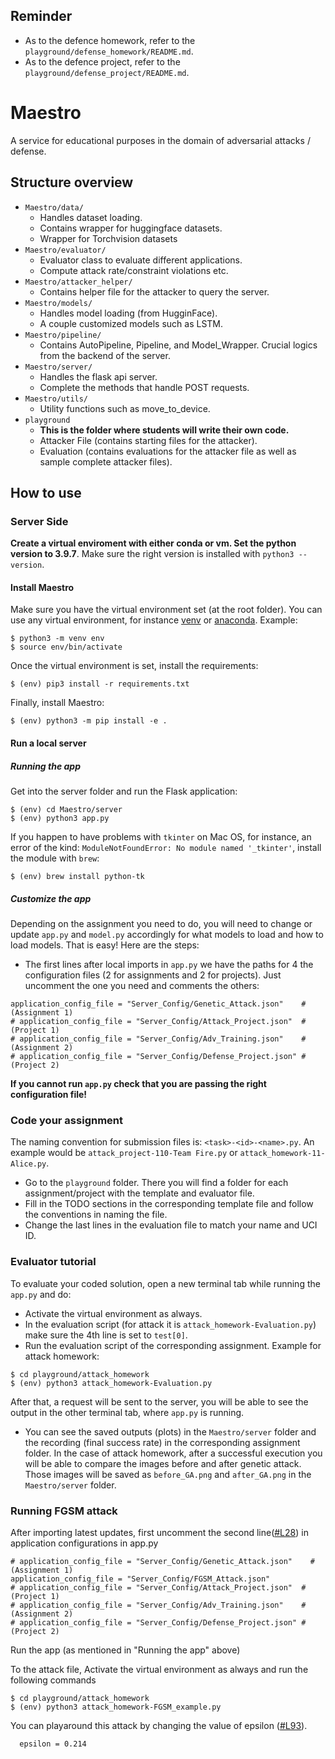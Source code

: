 ## Reminder

- As to the defence homework, refer to the `playground/defense_homework/README.md`.
- As to the defence project, refer to the `playground/defense_project/README.md`.


# Maestro

A service for educational purposes in the domain of adversarial attacks / defense.

## Structure overview

-   `Maestro/data/`
	-   Handles dataset loading.
	-   Contains wrapper for huggingface datasets.
	-   Wrapper for Torchvision datasets
-   `Maestro/evaluator/`
	-   Evaluator class to evaluate different applications.
	-   Compute attack rate/constraint violations etc.
-   `Maestro/attacker_helper/`
	-   Contains helper file for the attacker to query the server.
-   `Maestro/models/`
	-   Handles model loading (from HugginFace).
	-   A couple customized models such as LSTM.
-   `Maestro/pipeline/`
	-   Contains AutoPipeline, Pipeline, and Model_Wrapper. Crucial logics from the backend of the server.
-   `Maestro/server/`
	-   Handles the flask api server.
	-   Complete the methods that handle POST requests.
-   `Maestro/utils/`
	- Utility functions such as move_to_device.
-   `playground`
	-   **This is the folder where students will write their own code.**
	-   Attacker File (contains starting files for the attacker).
	-   Evaluation (contains evaluations for the attacker file as well as sample complete attacker files).

## How to use
### Server Side
**Create a virtual enviroment with either conda or vm. Set the python version to 3.9.7**. Make sure the right version is installed with `python3 --version`.

#### Install Maestro
Make sure you have the virtual environment set (at the root folder). You can use any virtual environment, for instance [venv](https://docs.python.org/3/tutorial/venv.html) or [anaconda](https://docs.anaconda.com/anaconda/install/index.html). Example:
```
$ python3 -m venv env
$ source env/bin/activate
```
Once the virtual environment is set, install the requirements:
```
$ (env) pip3 install -r requirements.txt
```
Finally, install Maestro:
```
$ (env) python3 -m pip install -e .
```

#### Run a local server
##### Running the app
Get into the server folder and run the Flask application:
```
$ (env) cd Maestro/server
$ (env) python3 app.py
```
If you happen to have problems with `tkinter` on Mac OS, for instance, an error of the kind: `ModuleNotFoundError: No module named '_tkinter'`, install the module with `brew`:
```
$ (env) brew install python-tk
```

##### Customize the app
Depending on the assignment you need to do, you will need to change or update `app.py` and `model.py` accordingly for what models to load and how to load models. That is easy! Here are the steps:

- The first lines after local imports in `app.py` we have the paths for 4 the configuration files (2 for assignments and 2 for projects). Just uncomment the one you need and comments the others:
```
application_config_file = "Server_Config/Genetic_Attack.json"    # (Assignment 1)
# application_config_file = "Server_Config/Attack_Project.json"  # (Project 1)
# application_config_file = "Server_Config/Adv_Training.json"    # (Assignment 2)
# application_config_file = "Server_Config/Defense_Project.json" # (Project 2)
```
**If you cannot run `app.py` check that you are passing the right configuration file!**

### Code your assignment
The naming convention for submission files is: `<task>-<id>-<name>.py`. An example would be `attack_project-110-Team Fire.py` or `attack_homework-11-Alice.py`.
- Go to the `playground` folder. There you will find a folder for each assignment/project with the template and evaluator file.
- Fill in the TODO sections in the corresponding template file and follow the conventions in naming the file.
- Change the last lines in the evaluation file to match your name and UCI ID.

### Evaluator tutorial
To evaluate your coded solution, open a new terminal tab while running the `app.py` and do:
- Activate the virtual environment as always.
- In the evaluation script (for attack it is `attack_homework-Evaluation.py`) make sure the 4th line is set to `test[0]`.
- Run the evaluation script of the corresponding assignment. Example for attack homework:
```
$ cd playground/attack_homework
$ (env) python3 attack_homework-Evaluation.py
```
After that, a request will be sent to the server, you will be able to see the output in the other terminal tab, where `app.py` is running.
- You can see the saved outputs (plots) in the `Maestro/server` folder and the recording (final success rate) in the corresponding assignment folder. In the case of attack homework, after a successful execution you will be able to compare the images before and after genetic attack. Those images will be saved as `before_GA.png` and `after_GA.png` in the `Maestro/server` folder.

### Running FGSM attack
After importing latest updates, first uncomment the second line([#L28](https://github.com/ucinlp/maestro-class/blob/main/Maestro/server/app.py#L28)) in application configurations in app.py
```
# application_config_file = "Server_Config/Genetic_Attack.json"    # (Assignment 1)
application_config_file = "Server_Config/FGSM_Attack.json"
# application_config_file = "Server_Config/Attack_Project.json"  # (Project 1)
# application_config_file = "Server_Config/Adv_Training.json"    # (Assignment 2)
# application_config_file = "Server_Config/Defense_Project.json" # (Project 2)
```
Run the app (as mentioned in "Running the app" above)

To the attack file, Activate the virtual environment as always and run the following commands
```
$ cd playground/attack_homework
$ (env) python3 attack_homework-FGSM_example.py
```
You can playaround this attack by changing the value of epsilon ([#L93](https://github.com/ucinlp/maestro-class/blob/main/playground/attack_homework/attack_homework_FSGM_example.py#L93)).
```
  epsilon = 0.214
```
